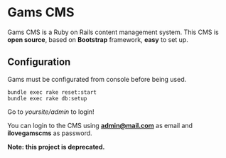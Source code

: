 # Gams CMS

Gams CMS is a Ruby on Rails content management system. This CMS is **open source**, based on **Bootstrap** framework, **easy** to set up.

## Configuration

Gams must be configurated from console before being used.

```console
bundle exec rake reset:start
bundle exec rake db:setup
```

Go to *yoursite/admin* to login!

You can login to the CMS using **admin@mail.com** as email and **ilovegamscms** as password.

**Note: this project is deprecated.**
